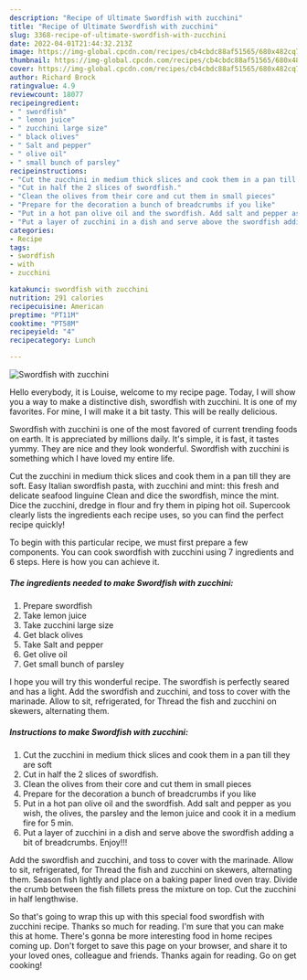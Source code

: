 ```yaml
---
description: "Recipe of Ultimate Swordfish with zucchini"
title: "Recipe of Ultimate Swordfish with zucchini"
slug: 3368-recipe-of-ultimate-swordfish-with-zucchini
date: 2022-04-01T21:44:32.213Z
image: https://img-global.cpcdn.com/recipes/cb4cbdc88af51565/680x482cq70/swordfish-with-zucchini-recipe-main-photo.jpg
thumbnail: https://img-global.cpcdn.com/recipes/cb4cbdc88af51565/680x482cq70/swordfish-with-zucchini-recipe-main-photo.jpg
cover: https://img-global.cpcdn.com/recipes/cb4cbdc88af51565/680x482cq70/swordfish-with-zucchini-recipe-main-photo.jpg
author: Richard Brock
ratingvalue: 4.9
reviewcount: 18077
recipeingredient:
- " swordfish"
- " lemon juice"
- " zucchini large size"
- " black olives"
- " Salt and pepper"
- " olive oil"
- " small bunch of parsley"
recipeinstructions:
- "Cut the zucchini in medium thick slices and cook them in a pan till they are soft"
- "Cut in half the 2 slices of swordfish."
- "Clean the olives from their core and cut them in small pieces"
- "Prepare for the decoration a bunch of breadcrumbs if you like"
- "Put in a hot pan olive oil and the swordfish. Add salt and pepper as you wish, the olives, the parsley and the lemon juice and cook it in a medium fire for 5 min."
- "Put a layer of zucchini in a dish and serve above the swordfish adding a bit of breadcrumbs. Enjoy!!!"
categories:
- Recipe
tags:
- swordfish
- with
- zucchini

katakunci: swordfish with zucchini 
nutrition: 291 calories
recipecuisine: American
preptime: "PT11M"
cooktime: "PT58M"
recipeyield: "4"
recipecategory: Lunch

---
```



![Swordfish with zucchini](https://img-global.cpcdn.com/recipes/cb4cbdc88af51565/680x482cq70/swordfish-with-zucchini-recipe-main-photo.jpg)

Hello everybody, it is Louise, welcome to my recipe page. Today, I will show you a way to make a distinctive dish, swordfish with zucchini. It is one of my favorites. For mine, I will make it a bit tasty. This will be really delicious.

Swordfish with zucchini is one of the most favored of current trending foods on earth. It is appreciated by millions daily. It's simple, it is fast, it tastes yummy. They are nice and they look wonderful. Swordfish with zucchini is something which I have loved my entire life.

Cut the zucchini in medium thick slices and cook them in a pan till they are soft. Easy Italian swordfish pasta, with zucchini and mint: this fresh and delicate seafood linguine Clean and dice the swordfish, mince the mint. Dice the zucchini, dredge in flour and fry them in piping hot oil. Supercook clearly lists the ingredients each recipe uses, so you can find the perfect recipe quickly!


To begin with this particular recipe, we must first prepare a few components. You can cook swordfish with zucchini using 7 ingredients and 6 steps. Here is how you can achieve it.

<!--inarticleads1-->

##### The ingredients needed to make Swordfish with zucchini:

1. Prepare  swordfish
1. Take  lemon juice
1. Take  zucchini large size
1. Get  black olives
1. Take  Salt and pepper
1. Get  olive oil
1. Get  small bunch of parsley


I hope you will try this wonderful recipe. The swordfish is perfectly seared and has a light. Add the swordfish and zucchini, and toss to cover with the marinade. Allow to sit, refrigerated, for Thread the fish and zucchini on skewers, alternating them. 

<!--inarticleads2-->

##### Instructions to make Swordfish with zucchini:

1. Cut the zucchini in medium thick slices and cook them in a pan till they are soft
1. Cut in half the 2 slices of swordfish.
1. Clean the olives from their core and cut them in small pieces
1. Prepare for the decoration a bunch of breadcrumbs if you like
1. Put in a hot pan olive oil and the swordfish. Add salt and pepper as you wish, the olives, the parsley and the lemon juice and cook it in a medium fire for 5 min.
1. Put a layer of zucchini in a dish and serve above the swordfish adding a bit of breadcrumbs. Enjoy!!!


Add the swordfish and zucchini, and toss to cover with the marinade. Allow to sit, refrigerated, for Thread the fish and zucchini on skewers, alternating them. Season fish lightly and place on a baking paper lined oven tray. Divide the crumb between the fish fillets press the mixture on top. Cut the zucchini in half lengthwise. 

So that's going to wrap this up with this special food swordfish with zucchini recipe. Thanks so much for reading. I'm sure that you can make this at home. There's gonna be more interesting food in home recipes coming up. Don't forget to save this page on your browser, and share it to your loved ones, colleague and friends. Thanks again for reading. Go on get cooking!
